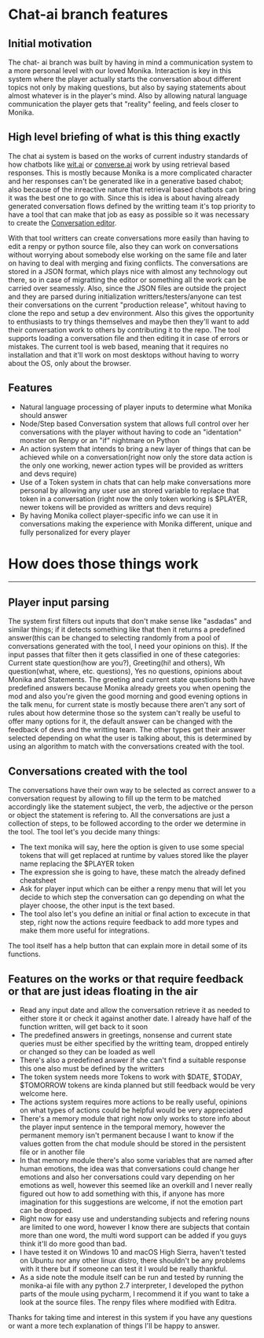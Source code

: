 # Chat-ai branch features

## Initial motivation
The chat- ai branch was built by having in mind a communication system to a more personal level with our loved Monika. Interaction is key in this system where the player actually starts the conversation about different topics not only by making questions, but also by saying statements about almost whatever is in the player's mind. Also by allowing natural language communication the player gets that "reality" feeling, and feels closer to Monika. 

## High level briefing of what is this thing exactly

The chat ai system is based on the works of current industry standards of how chatbots like [wit.ai](https://wit.ai/) or [converse.ai](https://get.converse.ai/docs/introduction-1) work by using retrieval based responses. This is mostly because Monika is a more complicated character and her responses can't be generated like in a generative based chabot; also because of the inreactive nature that retrieval based chatbots can bring it was the best one to go with. Since this is idea is about having already generated conversation flows defined by the writting team it's top priority to have a tool that can make that job as easy as possible so it was necessary to create the [Conversation editor](https://www.crimsonrgames.com/monika/).

With that tool writters can create conversations more easily than having to edit a renpy or python source file, also they can work on conversations without worrying about somebody else working on the same file and later on having to deal with merging and fixing conflicts. The conversations are stored in a JSON format, which plays nice with almost any technology out there, so in case of migratting the editor or something all the work can be carried over seamessly. Also, since the JSON files are outside the project and they are parsed during initialization writters/testers/anyone can test their conversations on the current "production release", whitout having to clone the repo and setup a dev environment. Also this gives the opportunity to enthusiasts to try things themselves and maybe then they'll want to add their conversation work to others by contributing it to the repo. The tool supports loading a conversation file and then editing it in case of errors or mistakes.
The current tool is web based, meaning that it requires no installation and that it'll work on most desktops without having to worry about the OS, only about the browser.

## Features
  - Natural language processing of player inputs to determine what Monika should answer
  - Node/Step based Conversation system that allows full control over her conversations with the player without having to code an "identation" monster on Renpy or an "if" nightmare on Python
  - An action system that intends to bring a new layer of things that can be achieved while on a conversation(right now only the store data action is the only one working, newer action types will be provided as writters and devs require)
  - Use of a Token system in chats that can help make conversations more personal by allowing any user use an stored variable to replace that token in a conversation (right now the only token working is $PLAYER, newer tokens will be provided as writters and devs require)
  - By having Monika collect player-specific info we can use it in conversations making the experience with Monika different, unique and fully personalized for every player


# How does those things work
---
## Player input parsing 
The system first filters out inputs that don't make sense like "asdadas" and similar things; if it detects something like that then it returns a predefined answer(this can be changed to selecting randomly from a pool of conversations generated with the tool, I need your opinions on this).
If the input passes that filter then it gets classified in one of these categories: Current state question(how are you?), Greeting(hi! and others), Wh question(what, where, etc. questions), Yes no questions, opinions about Monika and Statements. The greeting and current state questions both have predefined answers because Monika already greets you when opening the mod and also you're given the good morning and good evening options in the talk menu, for current state is mostly because there aren't any sort of rules about how determine those so the system can't really be useful to offer many options for it, the default answer can be changed with the feedback of devs and the writting team. The other types get their answer selected depending on what the user is talking about, this is determined by using an algorithm to match with the conversations created with the tool.

## Conversations created with the tool

The conversations have their own way to be selected as correct answer to a conversation request by allowing to fill up the term to be matched accordingly like the statement subject, the verb, the adjective or the person or object the statement is refering to.
All the conversations are just a collection of steps, to be followed according to the order we determine in the tool. 
The tool let's you decide many things: 
  - The text monika will say, here the option is given to use some special tokens that will get replaced at runtime by values stored like the player name replacing the $PLAYER token
  - The expression she is going to have, these match the already defined cheatsheet
  - Ask for player input which can be either a renpy menu that will let you decide to which step the conversation can go depending on what the player choose, the other input is the text based. 
  - The tool also let's you define an initial or final action to excecute in that step, right now the actions require feedback to add more types and make them more useful for integrations. 

The tool itself has a help button that can explain more in detail some of its functions.

## Features on the works or that require feedback or that are just ideas floating in the air

  - Read any input date and allow the conversation retrieve it as needed to either store it or check it against another date. I already have half of the function written, will get back to it soon 
  - The predefined answers in greetings, nonsense and current state queries must be either specified by the writting team, dropped entirely or changed so they can be loaded as well
  - There's also a predefined answer if she can't find a suitable response this one also must be defined by the writters
  - The token system needs more Tokens to work with $DATE, $TODAY, $TOMORROW tokens are kinda planned but still feedback would be very welcome here.
  - The actions system requires more actions to be really useful, opinions on what types of actions could be helpful would be very appreciated
  - There's a memory module that right now only works to store info about the player input sentence in the temporal memory, however the permanent memory isn't permanent because I want to know if the values gotten from the chat module should be stored in the persistent file or in another file
  - In that memory module there's also some variables that are named after human emotions, the idea was that conversations could change her emotions and also her conversations could vary depending on her emotions as well, however this seemed like an overkill and I never really figured out how to add something with this, if anyone has more imagination for this suggestions are welcome, if not the emotion part can be dropped.
  - Right now for easy use and understanding subjects and refering nouns are limited to one word, however I know there are subjects that contain more than one word, the multi word support can be added if you guys think it'll do more good than bad.
  - I have tested it on Windows 10 and macOS High Sierra, haven't tested on Ubuntu nor any other linux distro, there shouldn't be any problems with it there but if someone can test it I would be really thankful.
  - As a side note the module itself can be run and tested by running the monika-ai file with any python 2.7 interpreter, I developed the python parts of the moule using pycharm, I recommend it if you want to take a look at the source files. The renpy files where modified with Editra.

Thanks for taking time and interest in this system if you have any questions or want a more tech explanation of things I'll be happy to answer.
